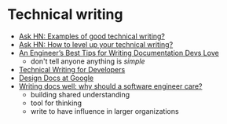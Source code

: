 # Technical writing

- [Ask HN: Examples of good technical writing?](https://news.ycombinator.com/item?id=31630915)
- [Ask HN: How to level up your technical writing?](https://news.ycombinator.com/item?id=31859040)
- [An Engineer’s Best Tips for Writing Documentation Devs Love](https://thenewstack.io/an-engineers-best-tips-for-writing-documentation-devs-love/)
  - don't tell anyone anything is _simple_
- [Technical Writing for Developers](https://css-tricks.com/technical-writing-for-developers/)
- [Design Docs at Google](https://www.industrialempathy.com/posts/design-docs-at-google/)
- [Writing docs well: why should a software engineer care?](https://surfingcomplexity.blog/2022/11/24/writing-docs-well-why-should-a-software-engineer-care/)
  - building shared understanding
  - tool for thinking
  - write to have influence in larger organizations

